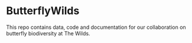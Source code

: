 # ButterflyWilds
This repo contains data, code and documentation for our collaboration on butterfly biodiversity at The Wilds.
